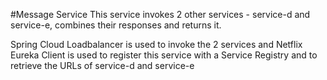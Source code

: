 #Message Service
This service invokes 2 other services - service-d and service-e, combines their responses and returns it.  

Spring Cloud Loadbalancer is used to invoke the 2 services and Netflix Eureka Client is used to register this service with a Service Registry and to retrieve the URLs of service-d and service-e